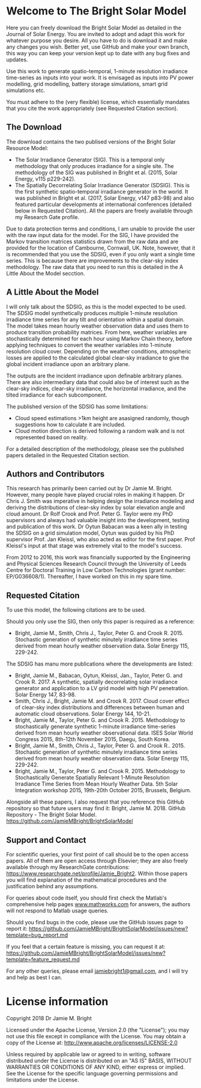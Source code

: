 # Welcome to The Bright Solar Model
Here you can freely download the Bright Solar Model as detailed in the Journal of Solar Energy.
You are invited to adopt and adapt this work for whatever purpose you desire. All you have to do is download it and make any changes you wish. Better yet, use GitHub and make your own branch, this way you can keep your version kept up to date with any bug fixes and updates.

Use this work to generate spatio-temporal, 1-minute resolution irradiance time-series as inputs into your work. It is envisaged as inputs into PV power modelling, grid modelling, battery storage simulations, smart grid simulations etc. 

You must adhere to the (very flexible) license, which essentially mandates that you cite the work appropriately (see Requested Citation section).

## The Download
The download contains the two publised versions of the Bright Solar Resource Model:
- The Solar Irradiance Generator (SIG). This is a temporal only methodology that only produces irradiance for a single site. The methodology of the SIG was published in Bright et al. (2015, Solar Energy, v115 p229-242).
- The Spatially Decorrelating Solar Irradiance Generator (SDSIG). This is the first synthetic spatio-temporal irradiance generator in the world. It was published in Bright et al. (2017, Solar Energy, v147  p83-98) and also featured particular developments at international conferences (detailed below in Requested Citation). All the papers are freely available through my Research Gate profile.

Due to data protection terms and conditions, I am unable to provide the user with the raw input data for the model. For the SIG, I have provided the Markov transition matrices statistics drawn from the raw data and are provided for the location of Cambourne, Cornwall, UK. Note, however, that it is recommended that you use the SDSIG, even if you only want a single time series. This is because there are improvements to the clear-sky index methodology. 
The raw data that you need to run this is detailed in the A Little About the Model secction.

## A Little About the Model
I will only talk about the SDSIG, as this is the model expected to be used. 
The SDSIG model synthetically produces multiple 1-minute resolution irradiance time series for any tilt and orientation within a spatial domain. The model takes mean hourly weather observation data and uses them to produce transition probability matrices. From here, weather variables are stochastically determined for each hour using Markov Chain theory, before applying techniques to convert the weather variables into 1-minute resolution cloud cover. Depending on the weather conditions, atmospheric losses are applied to the calculated global clear-sky irradiance to give the global incident irradiance upon an arbitrary plane. 

The outputs are the incident irradiance upon definable arbitrary planes. There are also intermediary data that could also be of interest such as the clear-sky indices, clear-sky irradiance, the horizontal irradiance, and the tilted irradiance for each subcomponent.

The published version of the SDSIG has some limitations: 
* Cloud speed estimations >1km height are asasigned randomly, though suggestions how to calculate it are included.  
* Cloud motion direction is derived following a random walk and is not represented based on reality.

For a detailed description of the methodology, please see the published papers detailed in the Requested Citation section.

## Authors and Contributors
This research has primarily been carried out by Dr Jamie M. Bright. However, many people have played crucial roles in making it happen.
Dr Chris J. Smith was imperative in helping design the irradiance modeling and deriving the distributions of clear-sky index by solar elevation angle and cloud amount. Dr Rolf Crook and Prof. Peter G. Taylor were my PhD supervisors and always had valuable insight into the development, testing and publication of this work. Dr Oytun Babacan was a keen ally in testing the SDSIG on a grid simulation model, Oytun was guided by his PhD supervisor Prof. Jan Kleissl, who also acted as editor for the first paper. Prof Kleissl's input at that stage was extremely vital to the model's success. 

From 2012 to 2016, this work was financially supported by the Engineering and Physical Sciences Research Council through the University of Leeds Centre for Doctoral Training in Low Carbon Technologies (grant number: EP/G036608/1).
Thereafter, I have worked on this in my spare time.

## Requested Citation
To use this model, the following citations are to be used. 

Should you only use the SIG, then only this paper is required as a reference:
 * Bright, Jamie M., Smith, Chris J., Taylor, Peter G. and Crook R. 2015. Stochastic generation of synthetic minutely irradiance time series derived from mean hourly weather observation data. Solar Energy 115, 229-242.

The SDSIG has manu more publications where the developments are listed:
*	Bright, Jamie M., Babacan, Oytun, Kleissl, Jan., Taylor, Peter G. and Crook R. 2017. A synthetic, spatially decorrelating solar irradiance generator and application to a LV grid model with high PV penetration. Solar Energy 147, 83-98.
*	Smith, Chris J., Bright, Jamie M. and Crook R. 2017. Cloud cover effect of clear-sky index distributions and differences between human and automatic cloud observations. Solar Energy 144, 10-21.
*	Bright, Jamie M., Taylor, Peter G. and Crook R. 2015. Methodology to stochastically generate synthetic 1-minute irradiance time-series derived from mean hourly weather observational data. ISES Solar World Congress 2015, 8th-12th November 2015, Daegu, South Korea.
*	Bright, Jamie M., Smith, Chris J., Taylor, Peter G. and Crook R.. 2015. Stochastic generation of synthetic minutely irradiance time series derived from mean hourly weather observation data. Solar Energy 115, 229-242.
*	Bright, Jamie M., Taylor, Peter G. and Crook R. 2015. Methodology to Stochastically Generate Spatially Relevant 1-Minute Resolution Irradiance Time Series from Mean Hourly Weather Data. 5th Solar Integration workshop 2015, 19th-20th October 2015, Brussels, Belgium.

Alongside all these papers, I also request that you reference this GitHub repository so that future users may find it:
Bright, Jamie M. 2018. GitHub Repository - The Bright Solar Model. https://github.com/JamieMBright/BrightSolarModel

## Support and Contact
For scientific queries, your first point of call should be to the open access papers. All of them are open access through Elsevier; they are also freely available through my ResearchGate contributions: https://www.researchgate.net/profile/Jamie_Bright2. Within those papers you will find explanation of the mathematical procedures and the justification behind any assumptions. 

For queries about code itself, you should first check the Matlab's comprehensive help pages www.mathworks.com for answers, the authors will not respond to Matlab usage queries. 

Should you find bugs in the code, please use the GitHub issues page to report it: https://github.com/JamieMBright/BrightSolarModel/issues/new?template=bug_report.md

If you feel that a certain feature is missing, you can request it at: https://github.com/JamieMBright/BrightSolarModel/issues/new?template=feature_request.md

For any other queries, please email jamiebright1@gmail.com, and I will try and help as best I can.

# License information
Copyright 2018 Dr Jamie M. Bright

Licensed under the Apache License, Version 2.0 (the "License"); you may not use this file except in compliance with the License.
You may obtain a copy of the License at:  http://www.apache.org/licenses/LICENSE-2.0

Unless required by applicable law or agreed to in writing, software distributed under the License is distributed on an "AS IS" BASIS, WITHOUT WARRANTIES OR CONDITIONS OF ANY KIND, either express or implied. See the License for the specific language governing permissions and limitations under the License.


